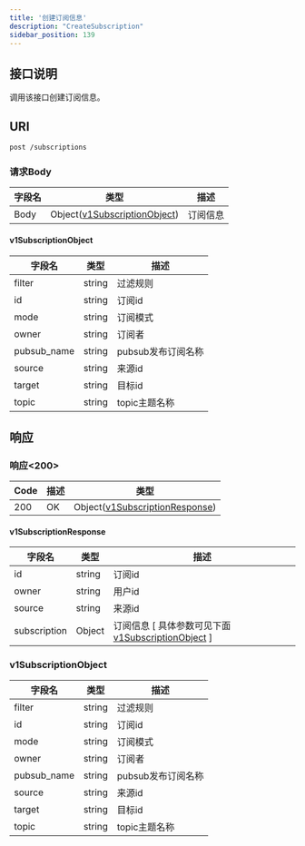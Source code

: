 ```yaml
---
title: '创建订阅信息'
description: "CreateSubscription"
sidebar_position: 139
---
```

## 接口说明
调用该接口创建订阅信息。

## URI

```
post /subscriptions
```


### 请求Body
| 字段名 | 类型 | 描述 |
| ----------- | ------ | ------ |
| Body | Object([v1SubscriptionObject](#v1SubscriptionObject)) | 订阅信息 |

#### v1SubscriptionObject

| 字段名 | 类型 | 描述 |
| ---- | ---- | ----------- | 
| filter | string | 过滤规则 | 
| id | string | 订阅id | 
| mode | string | 订阅模式 | 
| owner | string | 订阅者 | 
| pubsub_name | string | pubsub发布订阅名称 | 
| source | string | 来源id | 
| target | string | 目标id | 
| topic | string | topic主题名称 |









## 响应


### 响应<200>
| Code | 描述 | 类型 |
| ---- | ----------- | ------ | 
| 200 | OK | Object([v1SubscriptionResponse](#v1SubscriptionResponse)) |

#### v1SubscriptionResponse

| 字段名 | 类型 | 描述 |
| ---- | ---- | ----------- | 
| id | string | 订阅id | 
| owner | string | 用户id | 
| source | string | 来源id |
| subscription | Object | 订阅信息 [ 具体参数可见下面 [v1SubscriptionObject](#v1SubscriptionObject) ]  |





### v1SubscriptionObject
| 字段名 | 类型 | 描述 |
| ---- | ---- | ----------- | 
| filter | string | 过滤规则 | 
| id | string | 订阅id | 
| mode | string | 订阅模式 | 
| owner | string | 订阅者 | 
| pubsub_name | string | pubsub发布订阅名称 | 
| source | string | 来源id | 
| target | string | 目标id | 
| topic | string | topic主题名称 |










